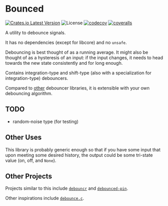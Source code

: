 # Bounced
[![Crates.io Latest Version][crates-io-shield]][crates-io]
![License](https://img.shields.io/crates/l/bounced)
[![codecov](https://codecov.io/gh/brendanarciszewski/debounced-signals/branch/main/graph/badge.svg)](https://codecov.io/gh/brendanarciszewski/debounced-signals)
[![coveralls](https://coveralls.io/repos/github/brendanarciszewski/debounced-signals/badge.svg)](https://coveralls.io/github/brendanarciszewski/debounced-signals)

A utility to debounce signals.

It has no dependencies (except for libcore) and no `unsafe`.

Debouncing is best thought of as a running average. It might also be thought of
as a hysteresis of an input: if the input changes, it needs to head towards the
new state consistently and for long enough.

Contains integration-type and shift-type (also with a specialization for
integration-type) debouncers.

Compared to [other](#other-projects) debouncer libraries, it is extensible with
your own debouncing algorithm.

## TODO
- random-noise type (for testing)

## Other Uses
This library is probably generic enough so that if you have some input that upon
meeting some desired history, the output could be some tri-state value (on, off,
and `None`).

## Other Projects
Projects similar to this include [`debouncr`] and [`debounced-pin`].

Other inspirations include [`debounce.c`].

[`debouncr`]: https://crates.io/crates/debouncr
[`debounced-pin`]: https://crates.io/crates/debounced-pin
[`debounce.c`]: http://www.kennethkuhn.com/electronics/debounce.c
[crates-io-shield]: https://img.shields.io/crates/v/bounced?cacheSeconds=86400
[crates-io]: https://crates.io/crates/bounced
